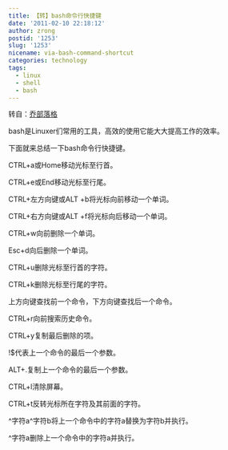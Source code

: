 ```yaml
---
title: 【转】bash命令行快捷键
date: '2011-02-10 22:18:12'
author: zrong
postid: '1253'
slug: '1253'
nicename: via-bash-command-shortcut
categories: technology
tags:
  - linux
  - shell
  - bash
---
```


转自：[乔部落格](http://joe.is-programmer.com/posts/17465.html)

bash是Linuxer们常用的工具，高效的使用它能大大提高工作的效率。

下面就来总结一下bash命令行快捷键。

CTRL+a或Home移动光标至行首。

CTRL+e或End移动光标至行尾。

CTRL+左方向键或ALT +b将光标向前移动一个单词。

CTRL+右方向键或ALT +f将光标向后移动一个单词。

CTRL+w向前删除一个单词。

Esc+d向后删除一个单词。

CTRL+u删除光标至行首的字符。

CTRL+k删除光标至行尾的字符。

上方向键查找前一个命令，下方向键查找后一个命令。

CTRL+r向前搜索历史命令。

CTRL+y复制最后删除的项。

!\$代表上一个命令的最后一个参数。

ALT+.复制上一个命令的最后一个参数。

CTRL+l清除屏幕。

CTRL+t反转光标所在字符及其前面的字符。

\^字符a\^字符b将上一个命令中的字符a替换为字符b并执行。

\^字符a删除上一个命令中的字符a并执行。

